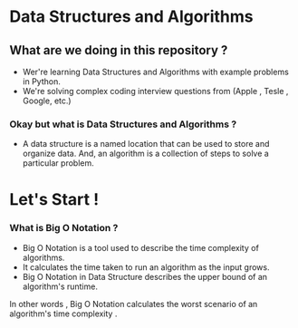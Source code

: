 # Data Structures and Algorithms

## What are we doing in this repository ? 
- Wer're learning Data Structures and Algorithms with example problems in Python.
- We're solving complex coding interview questions from (Apple , Tesle , Google, etc.)
### Okay but what is Data Structures and Algorithms ?
- A data structure is a named location that can be used to store and organize data. And, an algorithm is a collection of steps to solve a particular problem.

# Let's Start ! 

### What is Big O Notation ? 
- Big O Notation is a tool used to describe the time complexity of algorithms.
- It calculates the time taken to run an algorithm as the input grows.
- Big O Notation in Data Structure describes the upper bound of an algorithm's runtime.

In other words , Big O Notation calculates the worst scenario of  an algorithm's time  complexity .



